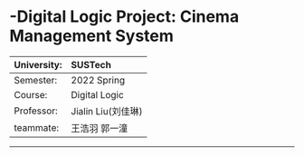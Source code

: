 ﻿# -Digital Logic Project: Cinema Management System
 |University:|SUSTech|
 |:---|:---|
 |Semester:|2022 Spring|
 |Course:|Digital Logic|
 |Professor:|Jialin Liu(刘佳琳)|
 |teammate:|王浩羽  郭一潼|
 ---
